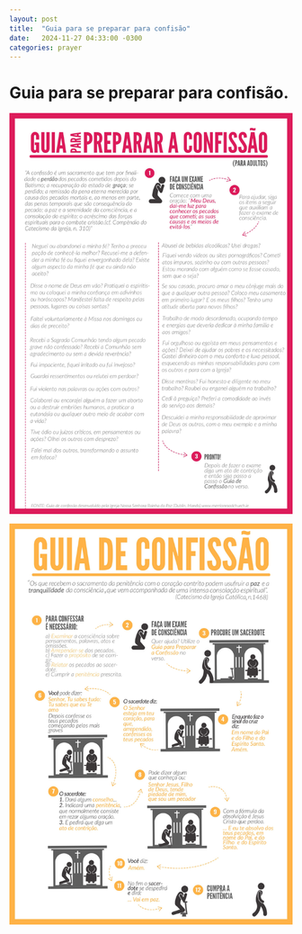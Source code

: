 ```yaml
---
layout: post
title:  "Guia para se preparar para confisão"
date:   2024-11-27 04:33:00 -0300
categories: prayer
---
```

# Guia para se preparar para confisão.

[![Guia para se preparar para confisão](/assets/guia-preparo-confissao.jpg)](https://odnmedia.s3.amazonaws.com/files/ConfAdultos20170323-224035.pdf)

[![Guia para se preparar para confisão](/assets/guia-confissao.jpg)](https://odnmedia.s3.amazonaws.com/files/ConfAdultos20170323-224035.pdf)